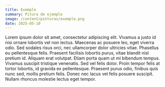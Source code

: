 ```yaml
---
title: Exemplo
summary: Pitura de ejemplo
image: /content/pinturas/exemplo.png
date: 2025-05-10 
---
```


Lorem ipsum dolor sit amet, consectetur adipiscing elit. Vivamus a justo id nisi ornare lobortis vel non lectus. Maecenas ac posuere leo, eget viverra odio. Sed sodales risus orci, nec ullamcorper dolor ultricies vitae. Phasellus eu pellentesque felis. Praesent facilisis lobortis purus, vitae blandit nisl pretium id. Aliquam erat volutpat. Etiam porta quam ut mi bibendum tempus. Vivamus suscipit tristique venenatis. Sed vel felis dolor. Proin tempor felis at tortor lobortis, id gravida ex pellentesque. Praesent purus odio, finibus quis nunc sed, mollis pretium felis. Donec nec lacus vel felis posuere suscipit. Nullam rhoncus molestie lectus eget tempor.
